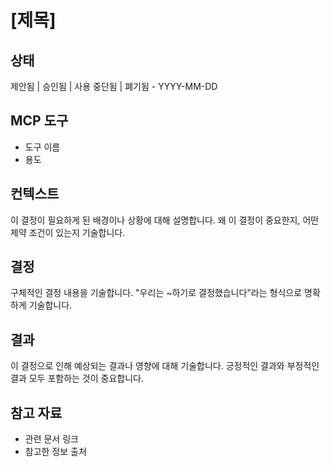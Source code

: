 # [제목]

## 상태

제안됨 | 승인됨 | 사용 중단됨 | 폐기됨 - YYYY-MM-DD

## MCP 도구

- 도구 이름
- 용도

## 컨텍스트

이 결정이 필요하게 된 배경이나 상황에 대해 설명합니다.
왜 이 결정이 중요한지, 어떤 제약 조건이 있는지 기술합니다.

## 결정

구체적인 결정 내용을 기술합니다.
"우리는 ~하기로 결정했습니다"라는 형식으로 명확하게 기술합니다.

## 결과

이 결정으로 인해 예상되는 결과나 영향에 대해 기술합니다.
긍정적인 결과와 부정적인 결과 모두 포함하는 것이 중요합니다.

## 참고 자료

- 관련 문서 링크
- 참고한 정보 출처 